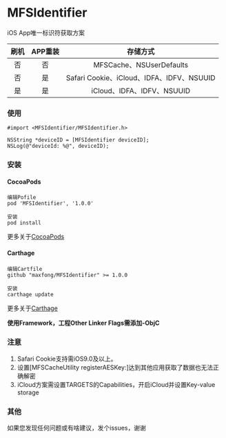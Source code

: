 # MFSIdentifier
iOS App唯一标识符获取方案

| 刷机  | APP重装  | 存储方式 |
| :---: | :------: | :-------------: |
| 否  |  否  |   MFSCache、NSUserDefaults  |
| 否  | 是    |   Safari Cookie、iCloud、IDFA、IDFV、NSUUID |
| 是 | 是  |   iCloud、IDFA、IDFV、NSUUID |

### 使用  

```
#import <MFSIdentifier/MFSIdentifier.h>

NSString *deviceID = [MFSIdentifier deviceID];
NSLog(@"deviceId: %@", deviceID);
```

### 安装  

#### CocoaPods

```
编辑Pofile
pod 'MFSIdentifier', '1.0.0'
```

```
安装
pod install
```

更多关于[CocoaPods](https://cocoapods.org/)

#### Carthage
```
编辑Cartfile
github "maxfong/MFSIdentifier" >= 1.0.0
```

```
安装
carthage update
```

更多关于[Carthage](https://github.com/Carthage/Carthage)

**使用Framework，工程Other Linker Flags需添加-ObjC**

### 注意
1. Safari Cookie支持需iOS9.0及以上。
2. 设置[MFSCacheUtility registerAESKey:]达到其他应用获取了数据也无法正确解密  
3. iCloud方案需设置TARGETS的Capabilities，开启iCloud并设置Key-value storage
 
 
### 其他
如果您发现任何问题或有啥建议，发个issues，谢谢
